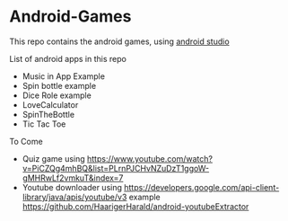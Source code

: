 # Android-Games
This repo contains the android games, using [android studio](https://developer.android.com/guide)

List of android apps in this repo 
- Music in App Example
- Spin bottle example
- Dice Role example
- LoveCalculator
- SpinTheBottle
- Tic Tac Toe

To Come
- Quiz game using https://www.youtube.com/watch?v=PiCZQg4mhBQ&list=PLrnPJCHvNZuDzT1ggoW-gMHRwLf2vmkuT&index=7
- Youtube downloader using https://developers.google.com/api-client-library/java/apis/youtube/v3
example https://github.com/HaarigerHarald/android-youtubeExtractor
